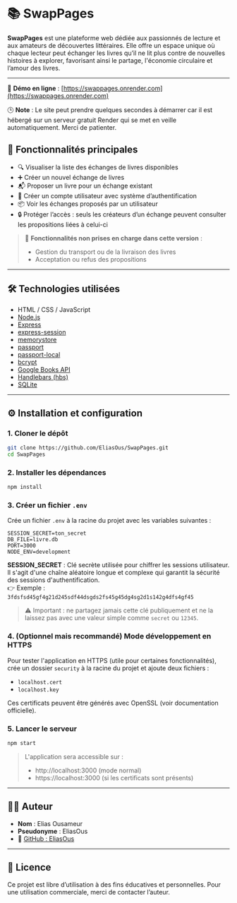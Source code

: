 # 📚 SwapPages

**SwapPages** est une plateforme web dédiée aux passionnés de lecture et aux amateurs de découvertes littéraires. Elle offre un espace unique où chaque lecteur peut échanger les livres qu’il ne lit plus contre de nouvelles histoires à explorer, favorisant ainsi le partage, l'économie circulaire et l’amour des livres.

---

🔗 **Démo en ligne** : [https://swappages.onrender.com](https://swappages.onrender.com)

🕒 **Note** : Le site peut prendre quelques secondes à démarrer car il est hébergé sur un serveur gratuit Render qui se met en veille automatiquement. Merci de patienter.



## 🚀 Fonctionnalités principales

- 🔍 Visualiser la liste des échanges de livres disponibles  
- ➕ Créer un nouvel échange de livres  
- 📬 Proposer un livre pour un échange existant  
- 👤 Créer un compte utilisateur avec système d’authentification  
- 📦 Voir les échanges proposés par un utilisateur  
- 🔒 Protéger l’accès : seuls les créateurs d’un échange peuvent consulter les propositions liées à celui-ci

> 🛑 **Fonctionnalités non prises en charge dans cette version** :
> - Gestion du transport ou de la livraison des livres  
> - Acceptation ou refus des propositions  

---

## 🛠️ Technologies utilisées

- HTML / CSS / JavaScript  
- [Node.js](https://nodejs.org/)  
- [Express](https://expressjs.com/)  
- [express-session](https://www.npmjs.com/package/express-session)  
- [memorystore](https://www.npmjs.com/package/memorystore)  
- [passport](https://www.npmjs.com/package/passport)  
- [passport-local](https://www.npmjs.com/package/passport-local)  
- [bcrypt](https://www.npmjs.com/package/bcrypt)  
- [Google Books API](https://developers.google.com/books/docs/v1/using)  
- [Handlebars (hbs)](https://www.npmjs.com/package/hbs)  
- [SQLite](https://www.sqlite.org/index.html)

---

## ⚙️ Installation et configuration

### 1. Cloner le dépôt

```bash
git clone https://github.com/EliasOus/SwapPages.git
cd SwapPages
```

### 2. Installer les dépendances

```bash
npm install
```

### 3. Créer un fichier `.env`

Crée un fichier `.env` à la racine du projet avec les variables suivantes :

```env
SESSION_SECRET=ton_secret
DB_FILE=livre.db
PORT=3000
NODE_ENV=development
```

**SESSION_SECRET** : Clé secrète utilisée pour chiffrer les sessions utilisateur.  
Il s'agit d'une chaîne aléatoire longue et complexe qui garantit la sécurité des sessions d'authentification.  
👉 Exemple : `3fdsfsd45gf4g21d245sdf44dsgds2fs45g45dg4sg2d1s142g4dfs4gf45`  

> ⚠️ Important : ne partagez jamais cette clé publiquement et ne la laissez pas avec une valeur simple comme `secret` ou `12345`.

### 4. (Optionnel mais recommandé) Mode développement en HTTPS

Pour tester l'application en HTTPS (utile pour certaines fonctionnalités), crée un dossier `security` à la racine du projet et ajoute deux fichiers :
- `localhost.cert`
- `localhost.key`

Ces certificats peuvent être générés avec OpenSSL (voir documentation officielle).

### 5. Lancer le serveur

```bash
npm start
```

> L'application sera accessible sur :
> - http://localhost:3000 (mode normal)
> - https://localhost:3000 (si les certificats sont présents)

---

## 👨‍💻 Auteur

- **Nom** : Elias Ousameur  
- **Pseudonyme** : EliasOus  
- 🔗 [GitHub : EliasOus](https://github.com/EliasOus)

---

## 📝 Licence

Ce projet est libre d’utilisation à des fins éducatives et personnelles. Pour une utilisation commerciale, merci de contacter l’auteur.
